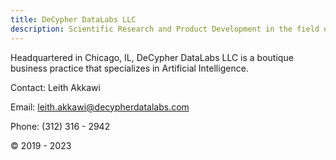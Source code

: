 ```yaml
---
title: DeCypher DataLabs LLC
description: Scientific Research and Product Development in the field of Artificial Intelligence.  
---
```


Headquartered in Chicago, IL, DeCypher DataLabs LLC is a boutique business practice that specializes in Artificial Intelligence.

Contact: Leith Akkawi  

Email: leith.akkawi@decypherdatalabs.com  

Phone: (312) 316 - 2942  

© 2019 - 2023
